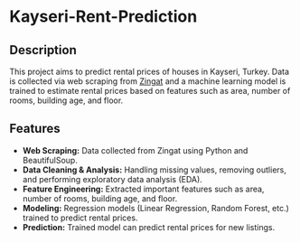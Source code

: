 # Kayseri-Rent-Prediction

## Description
This project aims to predict rental prices of houses in Kayseri, Turkey. Data is collected via web scraping from [Zingat](https://www.zingat.com) and a machine learning model is trained to estimate rental prices based on features such as area, number of rooms, building age, and floor.

## Features
- **Web Scraping:** Data collected from Zingat using Python and BeautifulSoup.
- **Data Cleaning & Analysis:** Handling missing values, removing outliers, and performing exploratory data analysis (EDA).
- **Feature Engineering:** Extracted important features such as area, number of rooms, building age, and floor.
- **Modeling:** Regression models (Linear Regression, Random Forest, etc.) trained to predict rental prices.
- **Prediction:** Trained model can predict rental prices for new listings.

